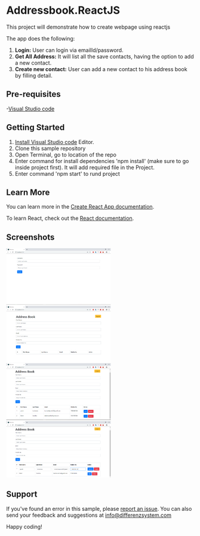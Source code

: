 # Addressbook.ReactJS
This project will demonstrate how to create webpage using reactjs 

The app does the following:
1. **Login:** User can login via emailId/password. 
2. **Get All Address:** It will list all the save contacts, having the option to add a new contact.
3. **Create new contact:** User can add a new contact to his address book by filling detail.

## Pre-requisites
-[Visual Studio code](https://code.visualstudio.com/)


## Getting Started
1. [Install Visual Studio code](https://code.visualstudio.com/) Editor.
2. Clone this sample repository 
3. Open Terminal, go to location of the repo
4. Enter command for install dependencies 'npm install' (make sure to go inside project first). It will add required file in the Project.
5. Enter command 'npm start' to rund project 

## Learn More

You can learn more in the [Create React App documentation](https://facebook.github.io/create-react-app/docs/getting-started).

To learn React, check out the [React documentation](https://reactjs.org/).

## Screenshots

<img src="https://github.com/differenz-system/Addressbook.ReactJS/blob/master/public/screenshots/login.PNG" width="280"> <img src="https://github.com/differenz-system/Addressbook.ReactJS/blob/master/public/screenshots/Create.PNG" width="280"> <img src="https://github.com/differenz-system/Addressbook.ReactJS/blob/master/public/screenshots/List.PNG" width="280"> <img src="https://github.com/differenz-system/Addressbook.ReactJS/blob/master/public/screenshots/Update.PNG" width="280"> 

## Support
If you've found an error in this sample, please [report an issue](https://github.com/differenz-system/Addressbook.ReactJS/issues/new). You can also send your feedback and suggestions at info@differenzsystem.com

Happy coding!